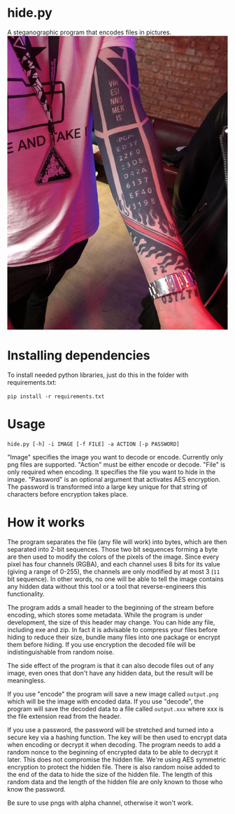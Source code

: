 # hide.py
A steganographic program that encodes files in pictures.
![](https://github.com/MicrohexHQ/hide.py/blob/master/AI/IMG_20191005_005135.jpg)

# Installing dependencies

To install needed python libraries, just do this in the folder with requirements.txt:

`pip install -r requirements.txt`

# Usage

`hide.py [-h] -i IMAGE [-f FILE] -a ACTION [-p PASSWORD]`

"Image" specifies the image you want to decode or encode. Currently only png files are supported.
"Action" must be either encode or decode.
"File" is only required when encoding. It specifies the file you want to hide in the image.
"Password" is an optional argument that activates AES encryption. The password is transformed into a large key unique for that string of characters before encryption takes place.

# How it works

The program separates the file (any file will work) into bytes, which are then separated into 2-bit sequences. Those two bit sequences forming a byte are then used to modify the colors of the pixels of the image. Since every pixel has four channels (RGBA), and each channel uses 8 bits for its value (giving a range of 0-255), the channels are only modified by at most 3 (`11` bit sequence). In other words, no one will be able to tell the image contains any hidden data without this tool or a tool that reverse-engineers this functionality.

The program adds a small header to the beginning of the stream before encoding, which stores some metadata. While the program is under development, the size of this header may change. You can hide any file, including exe and zip. In fact it is advisable to compress your files before hiding to reduce their size, bundle many files into one package or encrypt them before hiding. If you use encryption the decoded file will be indistinguishable from random noise.

The side effect of the program is that it can also decode files out of any image, even ones that don't have any hidden data, but the result will be meaningless.

If you use "encode" the program will save a new image called `output.png` which will be the image with encoded data.
If you use "decode", the program will save the decoded data to a file called `output.xxx` where xxx is the file extension read from the header.

If you use a password, the password will be stretched and turned into a secure key via a hashing function. The key will be then used to encrypt data when encoding or decrypt it when decoding. The program needs to add a random nonce to the beginning of encrypted data to be able to decrypt it later. This does not compromise the hidden file. We're using AES symmetric encryption to protect the hidden file. There is also random noise added to the end of the data to hide the size of the hidden file. The length of this random data and the length of the hidden file are only known to those who know the password.

Be sure to use pngs with alpha channel, otherwise it won't work.
